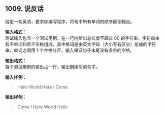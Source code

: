 ﻿## 1009. 说反话
给定一句英语，要求你编写程序，将句中所有单词的顺序颠倒输出。

**输入格式：**  
测试输入包含一个测试用例，在一行内给出总长度不超过 80 的字符串。字符串由若干单词和若干空格组成，其中单词是由英文字母（大小写有区分）组成的字符串，单词之间用 1 个空格分开，输入保证句子末尾没有多余的空格。

**输出格式：**  
每个测试用例的输出占一行，输出倒序后的句子。

**输入样例：**
>Hello World Here I Come

**输出样例：**
>Come I Here World Hello  